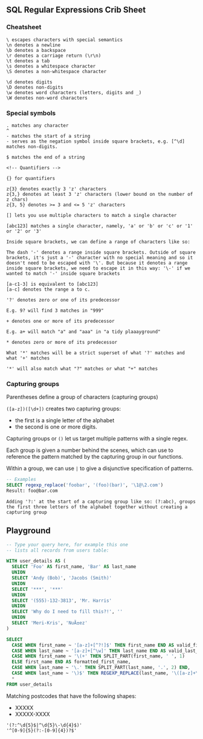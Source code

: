 SQL Regular Expressions Crib Sheet
---

### Cheatsheet
```
\ escapes characters with special semantics
\n denotes a newline
\b denotes a backspace
\r denotes a carriage return (\r\n)
\t denotes a tab
\s denotes a whitespace character
\S denotes a non-whitespace character

\d denotes digits
\D denotes non-digits
\w denotes word characters (letters, digits and _) 
\W denotes non-word characters
```

### Special symbols
```
. matches any character
^
- matches the start of a string
- serves as the negation symbol inside square brackets, e.g. [^\d] matches non-digits.

$ matches the end of a string

<!-- Quantifiers -->

{} for quantifiers

z{3} denotes exactly 3 'z' characters
z{3,} denotes at least 3 'z' characters (lower bound on the number of z chars)
z{3, 5} denotes >= 3 and <= 5 'z' characters

[] lets you use multiple characters to match a single character

[abc123] matches a single character, namely, 'a' or 'b' or 'c' or '1' or '2' or '3'

Inside square brackets, we can define a range of characters like so:

The dash '-' denotes a range inside square brackets. Outside of square brackets, it's just a '-' character with no special meaning and so it doesn't need to be escaped with '\'. But because it denotes a range inside square brackets, we need to escape it in this way: '\-' if we wanted to match '-' inside square brackets 

[a-c1-3] is equivalent to [abc123]
[a-c] denotes the range a to c.

'?' denotes zero or one of its predecessor

E.g. 9? will find 3 matches in "999"

+ denotes one or more of its predecessor

E.g. a+ will match "a" and "aaa" in "a tidy plaaayground"

* denotes zero or more of its predecessor

What '*' matches will be a strict superset of what '?' matches and what '+' matches

'*' will also match what "?" matches or what "+" matches
```

### Capturing groups

Parentheses define a group of characters (capturing groups)

`([a-z])([\d+])` creates two capturing groups: 
- the first is a single letter of the alphabet
- the second is one or more digits.

Capturing groups or `()` let us target multiple patterns with a single regex.

Each group is given a number behind the scenes, which can use to reference the pattern matched by the capturing group in our functions.

Within a group, we can use `|` to give a disjunctive specification of patterns.

```sql
-- Examples
SELECT regexp_replace('foobar', '(foo)(bar)', '\1@\2.com')
Result: foo@bar.com
```

```
Adding '?:' at the start of a capturing group like so: (?:abc), groups the first three letters of the alphabet together without creating a capturing group
```

Playground
---

```sql
-- Type your query here, for example this one 
-- lists all records from users table: 

WITH user_details AS (
  SELECT 'Foo' AS first_name, 'Bar' AS last_name
  UNION
  SELECT 'Andy (Bob)', 'Jacobs (Smith)'
  UNION
  SELECT '***', '***'
  UNION
  SELECT '(555)-132-3813', 'Mr. Harris'
  UNION
  SELECT 'Why do I need to fill this?!', ''  
  UNION
  SELECT 'Meri-Kris', 'NuÃ±ez'  
)

SELECT 
  CASE WHEN first_name ~ '[a-z]+[^?!]$' THEN first_name END AS valid_first_names,
  CASE WHEN last_name ~ '[a-z]+[^\w]' THEN last_name END AS valid_last_names,
  CASE WHEN first_name ~ '\(+' THEN SPLIT_PART(first_name, ' ', 1)
  ELSE first_name END AS formatted_first_name,
  CASE WHEN last_name ~ '\.' THEN SPLIT_PART(last_name, '.', 2) END,
  CASE WHEN last_name ~ '\)$' THEN REGEXP_REPLACE(last_name, '\([a-z]+\)$', '') END,
  *
FROM user_details
```


Matching postcodes that have the following shapes:
- XXXXX
- XXXXX-XXXX

```
'(?:^\d{5}$|^\d{5}\-\d{4}$)'
'^[0-9]{5}(?:-[0-9]{4})?$'
```

